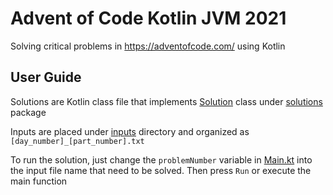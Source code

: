 # Advent of Code Kotlin JVM 2021
Solving critical problems in https://adventofcode.com/ using Kotlin 

## User Guide
Solutions are Kotlin class file that implements [Solution](src/main/kotlin/solutions/Solution.kt) 
class under [solutions](src/main/kotlin/solutions) package

Inputs are placed under [inputs](inputs) directory and organized
as `[day_number]_[part_number].txt`

To run the solution, just change the `problemNumber` variable in
[Main.kt](src/main/kotlin/Main.kt) into the input file name that need 
to be solved. Then press `Run` or execute the main function